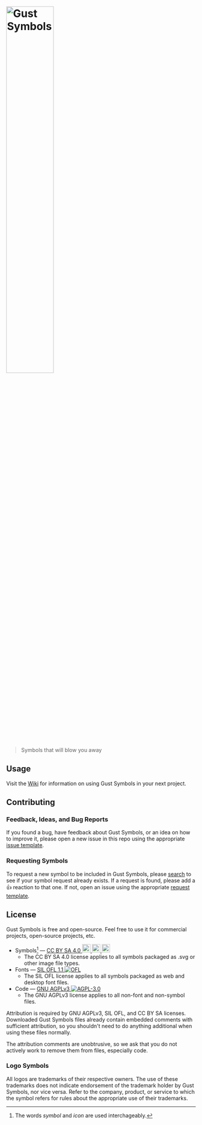 <h1><img src="https://raw.githubusercontent.com/CurbaiCode/Gust-Symbols/main/docs/images/banner.png" alt="Gust Symbols" width="50%"></h1>

> Symbols that will blow you away

## Usage

Visit the [Wiki](https://github.com/CurbaiCode/Gust-Symbols/wiki/) for information on using Gust Symbols in your next project.

## Contributing

### Feedback, Ideas, and Bug Reports

If you found a bug, have feedback about Gust Symbols, or an idea on how to improve it, please open a new issue in this repo using the appropriate [issue template](https://github.com/CurbaiCode/Gust-Symbols/issues/new/choose/).

### Requesting Symbols

To request a new symbol to be included in Gust Symbols, please [search](https://github.com/CurbaiCode/Gust-Symbols/issues/) to see if your symbol request already exists. If a request is found, please add a 👍 reaction to that one. If not, open an issue using the appropriate [request template](https://github.com/CurbaiCode/Gust-Symbols/issues/new/choose/).

## License

Gust Symbols is free and open-source. Feel free to use it for commercial projects, open-source projects, etc.

 * Symbols[^1] — [CC BY SA 4.0 <img style="height:22px" src="https://mirrors.creativecommons.org/presskit/icons/cc.svg"> <img style="height:22px" src="https://mirrors.creativecommons.org/presskit/icons/by.svg"> <img style="height:22px" src="https://mirrors.creativecommons.org/presskit/icons/sa.svg">](http://creativecommons.org/licenses/by-sa/4.0/)
   - The CC BY SA 4.0 license applies to all symbols packaged as .svg or other image file types.
 * Fonts — [SIL OFL 1.1 ![OFL](https://scripts.sil.org/cms/sites/nrsi/media/OFL_logo_rect_color.png)](https://openfontlicense.org/open-font-license-official-text/)
   - The SIL OFL license applies to all symbols packaged as web and desktop font files.
 * Code — [GNU AGPLv3 ![AGPL-3.0](https://www.gnu.org/graphics/agplv3-88x31.png)](https://www.gnu.org/licenses/agpl-3.0.html)
   - The GNU AGPLv3 license applies to all non-font and non-symbol files.

Attribution is required by GNU AGPLv3, SIL OFL, and CC BY SA licenses. Downloaded Gust Symbols files already contain embedded comments with sufficient attribution, so you shouldn't need to do anything additional when using these files normally.

The attribution comments are unobtrusive, so we ask that you do not actively work to remove them from files, especially code.

### Logo Symbols

All logos are trademarks of their respective owners. The use of these trademarks does not indicate endorsement of the trademark holder by Gust Symbols, nor vice versa. Refer to the company, product, or service to which the symbol refers for rules about the appropriate use of their trademarks.

[^1]: The words _symbol_ and _icon_ are used interchageably.
